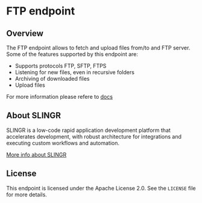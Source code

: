 # FTP endpoint

## Overview
The FTP endpoint allows to fetch and upload files from/to and FTP server. Some of the features
supported by this endpoint are:

- Supports protocols FTP, SFTP, FTPS
- Listening for new files, even in recursive folders
- Archiving of downloaded files
- Upload files

For more information please refere to [docs](https://slingr-stack.github.io/platform/endpoints_ftp.html)

## About SLINGR

SLINGR is a low-code rapid application development platform that accelerates development, with robust architecture for integrations and executing custom workflows and automation.

[More info about SLINGR](https://slingr.io)

## License

This endpoint is licensed under the Apache License 2.0. See the `LICENSE` file for more details.
